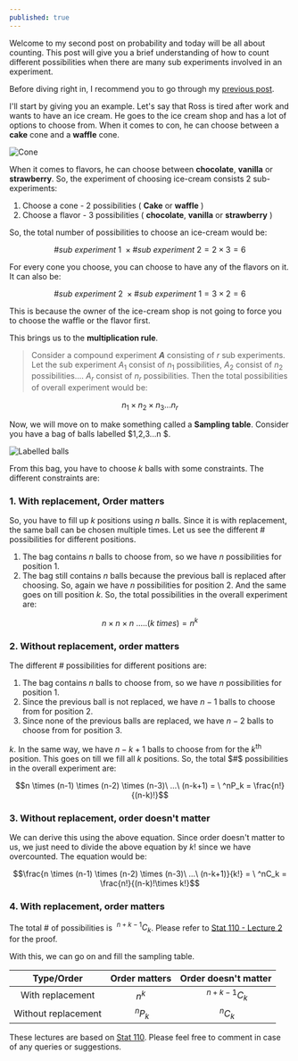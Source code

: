 ```yaml
---
published: true
---
```

Welcome to my second post on probability and today will be all about counting. This post will give you a brief understanding of how to count different possibilities when there are many sub experiments involved in an experiment.

<!--more-->
Before diving right in, I recommend you to go through my <a href="https://basanthjenuhb.github.io/2017/07/19/Probability-1.-Introduction/" target="_blank">previous post</a>.

I'll start by giving you an example. Let's say that Ross is tired after work and wants to have an ice cream. He goes to the ice cream shop and has a lot of options to choose from. When it comes to con, he can choose between a **cake** cone and a **waffle** cone.


![Cone](http://media.gettyimages.com/photos/two-ice-cream-cones-picture-id78907703?s=612x612)

When it comes to flavors, he can choose between **chocolate**, **vanilla** or **strawberry**. So, the experiment of choosing ice-cream consists 2 sub-experiments:
1. Choose a cone - 2 possibilities ( **Cake** or **waffle** )
2.  Choose a flavor - 3 possibilities ( **chocolate**, **vanilla** or **strawberry** )

So, the total number of possibilities to choose an ice-cream would be:

$$\# sub\ experiment\ 1\  \times \# sub\ experiment\ 2 = 2 \times 3 = 6$$

For every cone you choose, you can choose to have any of the flavors on it. It can also be:

$$\# sub\ experiment\ 2\  \times \# sub\ experiment\ 1 = 3 \times 2 = 6$$

This is because the owner of the ice-cream shop is not going to force you to choose the waffle or the flavor first.

This brings us to the **multiplication rule**.

> Consider a compound experiment **$A$** consisting of $r$ sub experiments. Let the sub experiment $A_1$ consist of $n_1$ possibilities, $A_2$ consist of $n_2$ possibilities.... $A_r$ consist of $n_r$ possibilities. Then the total possibilities of overall experiment would be:

$$n_1 \times n_2 \times n_3 ... n_r$$

Now, we will move on to make something called a **Sampling table**. Consider you have a bag of balls labelled $1,2,3...n $.

![Labelled balls](https://image.shutterstock.com/z/stock-photo-isolated-colored-pool-balls-numbers-to-and-zero-ball-77575132.jpg)

From this bag, you have to choose $k$ balls with some constraints. The different constraints are:
### **1. With replacement, Order matters**
So, you have to fill up $k$ positions using $n$ balls. Since it is with replacement, the same ball can be chosen multiple times. Let us see the different # possibilities for different positions.
1. The bag contains $n$ balls to choose from, so we have $n$ possibilities for position 1.
2. The bag still contains $n$ balls because the previous ball is replaced after choosing. So, again we have $n$ possibilities for position 2.
And the same goes on till position $k$. So, the total possibilities in the overall experiment are:

$$n \times n \times n \ .....(k\ times) = n^k$$

### **2. Without replacement, order matters**
The different # possibilities for different positions are:
1. The bag contains $n$ balls to choose from, so we have $n$ possibilities for position 1.
2. Since the previous ball is not replaced, we have $n-1$ balls to choose from for position 2.
3. Since none of the previous balls are replaced, we have $n-2$ balls to choose from for position 3.

$k$. In the same way, we have $n-k+1$ balls to choose from for the $k^{\textrm{th}}$ position.
This goes on till we fill all $k$ positions. So, the total $#$ possibilities in the overall experiment are:

$$n \times (n-1) \times (n-2) \times (n-3)\ ...\ (n-k+1) = \ ^nP_k = \frac{n!}{(n-k)!}$$

### **3. Without replacement, order doesn't matter**
We can derive this using the above equation. Since order doesn't matter to us, we just need to divide the above equation by $k!$ since we have overcounted. The equation would be:

$$\frac{n \times (n-1) \times (n-2) \times (n-3)\ ...\ (n-k+1)}{k!} = \ ^nC_k = \frac{n!}{(n-k)!\times k!}$$

### **4. With replacement, order matters**
The total # of possibilities is $\ ^{n+k-1}C_k$. Please refer to <a href="https://youtu.be/FJd_1H3rZGg?list=PL2SOU6wwxB0uwwH80KTQ6ht66KWxbzTIo&t=706" target="_blank">Stat 110 - Lecture 2</a> for the proof.

With this, we can go on and fill the sampling table.

|      Type/Order     	| Order matters 	| Order doesn't matter 	|
|:-------------------:	|:-------------:	|:--------------------:	|
|   With replacement  	|     $n^k$     	|    $\ ^{n+k-1}C_k$   	|
| Without replacement 	|   $\ ^nP_k$   	|       $\ ^nC_k$      	|

These lectures are based on [Stat 110](https://www.youtube.com/watch?v=KbB0FjPg0mw&list=PL2SOU6wwxB0uwwH80KTQ6ht66KWxbzTIo). Please feel free to comment in case of any queries or suggestions.

